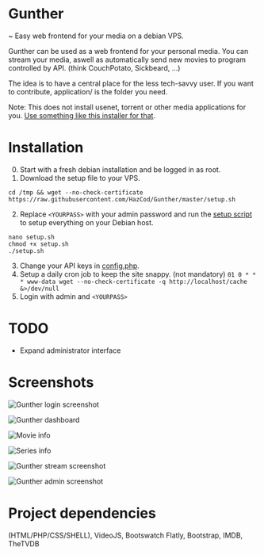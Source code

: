 # Gunther
~ Easy web frontend for your media on a debian VPS.

Gunther can be used as a web frontend for your personal media. You can stream your media, aswell as automatically send new movies to program controlled by API. (think CouchPotato, Sickbeard, ...)

The idea is to have a central place for the less tech-savvy user.
If you want to contribute, application/ is the folder you need.

Note: This does not install usenet, torrent or other media applications for you. [Use something like this installer for that](https://github.com/blindpet/MediaServerInstaller).


# Installation
0. Start with a fresh debian installation and be logged in as root.
1. Download the setup file to your VPS.
```
cd /tmp && wget --no-check-certificate https://raw.githubusercontent.com/HazCod/Gunther/master/setup.sh
```
2. Replace `<YOURPASS>` with your admin password and run the [setup script](setup.sh) to setup everything on your Debian host.
```
nano setup.sh
chmod +x setup.sh
./setup.sh
```
3. Change your API keys in [config.php](/application/config.php).
4. Setup a daily cron job to keep the site snappy. (not mandatory)
   `01 0 * * * www-data wget --no-check-certificate -q http://localhost/cache &>/dev/null`
5. Login with admin and `<YOURPASS>`

# TODO
- Expand administrator interface

# Screenshots
![Gunther login screenshot](https://i.imgur.com/RWgQcBR.png "Login screen")

![Gunther dashboard](https://i.imgur.com/UcSAg08.png "Dashboard")

![Movie info](https://i.imgur.com/0QovMZD.png "Movie info page")

![Series info](http://i.imgur.com/JxIlfeC.png "Series info page")

![Gunther stream screenshot](https://i.imgur.com/ddidCuk.jpg "Streaming screen")

![Gunther admin screenshot](https://i.imgur.com/87bhWjv.jpg "Admin interface")


# Project dependencies
(HTML/PHP/CSS/SHELL), VideoJS, Bootswatch Flatly, Bootstrap, IMDB, TheTVDB
